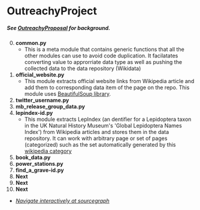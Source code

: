 # OutreachyProject
##### See [OutreachyProposal](https://github.com/Ammarpad/OutreachyProposal) for background.


0. **common.py**
	- This is a meta module that contains generic functions that all 	the other modules can use to avoid code duplication. It 	facilatates converting value to approrriate data type as well as 	pushing the collected data to the data repository (Wikidata)
1. **official\_website.py**
	- This module extracts official website links from Wikipedia article and add them to corresponding data item of the page on the repo. This module uses [BeautifulSoup library](https://pypi.org/project/beautifulsoup4/).
2. **twitter\_username.py**
3. **mb\_release\_group\_data.py**
4. **lepindex-id.py**
	- This module extracts LepIndex (an dentifier for a Lepidoptera taxon in the UK Natural History Museum's 'Global Lepidoptera Names Index') from Wikipedia articles and stores them in the data repository. It can work with arbitrary page or set of pages (categorized) such as the set automatically generated by this [wikipedia category](https://en.wikipedia.org/wiki/Category:LepIndex%20ID%20not%20in%20Wikidata)
5. **book\_data.py**
6. **power_stations.py**
7. **find\_a\_grave-id.py**
8. **Next**
9. **Next**
10. **Next**


* _[Navigate interactively at sourcegraph](https://sourcegraph.com/github.com/Ammarpad/OutreachyProject/)_

